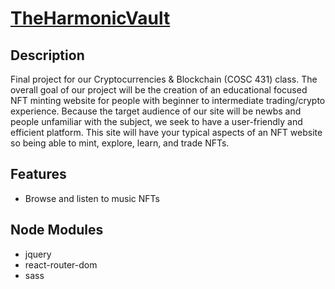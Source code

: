 # [TheHarmonicVault](https://kylebuii.github.io/TheHarmonicVault/)
## Description
Final project for our Cryptocurrencies & Blockchain (COSC 431) class. The overall goal of our project will be the creation of an educational focused NFT minting website for people with beginner to intermediate trading/crypto experience. Because the target audience of our site will be newbs and people unfamiliar with the subject, we seek to have a user-friendly and efficient platform. This site will have your typical aspects of an NFT website so being able to mint, explore, learn, and trade NFTs.


## Features
- Browse and listen to music NFTs

## Node Modules
- jquery
- react-router-dom
- sass

